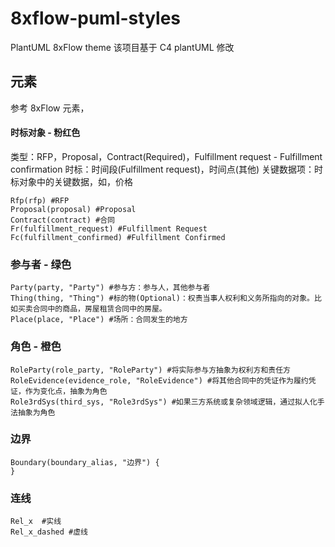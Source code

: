 # 8xflow-puml-styles

PlantUML 8xFlow theme 
该项目基于 C4 plantUML 修改

## 元素

参考 8xFlow 元素，


#### 时标对象 - 粉红色
类型：RFP，Proposal，Contract(Required)，Fulfillment request - Fulfillment confirmation
时标：时间段(Fulfillment request)，时间点(其他)
关键数据项：时标对象中的关键数据，如，价格
```puml
Rfp(rfp) #RFP
Proposal(proposal) #Proposal
Contract(contract) #合同
Fr(fulfillment_request) #Fulfillment Request
Fc(fulfillment_confirmed) #Fulfillment Confirmed
```

### 参与者 - 绿色
```puml
Party(party, "Party") #参与方：参与人，其他参与者
Thing(thing, "Thing") #标的物(Optional)：权责当事人权利和义务所指向的对象。比如买卖合同中的商品，房屋租赁合同中的房屋。
Place(place, "Place") #场所：合同发生的地方
```

### 角色 -  橙色
```puml
RoleParty(role_party, "RoleParty") #将实际参与方抽象为权利方和责任方
RoleEvidence(evidence_role, "RoleEvidence") #将其他合同中的凭证作为履约凭证，作为变化点，抽象为角色
Role3rdSys(third_sys, "Role3rdSys") #如果三方系统或复杂领域逻辑，通过拟人化手法抽象为角色
``` 

### 边界
```puml
Boundary(boundary_alias, "边界") {
}
```

### 连线
```puml
Rel_x  #实线
Rel_x_dashed #虚线
```
